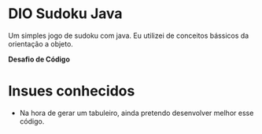 # DIO Sudoku Java

Um simples jogo de sudoku com java. Eu utilizei de conceitos bássicos da orientação a objeto.

**Desafio de Código**

# Insues conhecidos

* Na hora de gerar um tabuleiro, ainda pretendo desenvolver melhor esse código.
